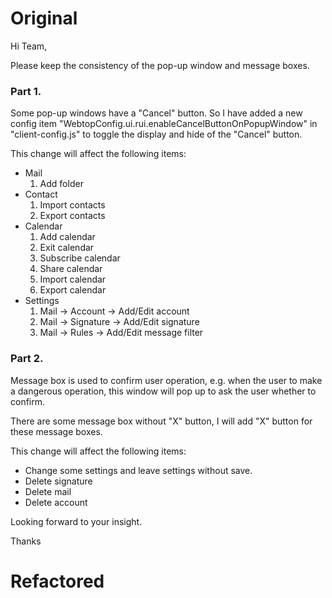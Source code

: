 # Original

Hi Team,

Please keep the consistency of the pop-up window and message boxes.

### Part 1.
Some pop-up windows have a "Cancel" button. So I have added a new config item "WebtopConfig.ui.rui.enableCancelButtonOnPopupWindow" in "client-config.js" to toggle the display and hide of the "Cancel" button.

This change will affect the following items: 
- Mail
    1. Add folder
- Contact
    1. Import contacts
    1. Export contacts
- Calendar
    1. Add calendar
    1. Exit calendar
    1. Subscribe calendar
    1. Share calendar
    1. Import calendar
    1. Export calendar
- Settings
    1. Mail -> Account -> Add/Edit account
    1. Mail -> Signature -> Add/Edit signature
    1. Mail -> Rules -> Add/Edit message filter

### Part 2.
Message box is used to confirm user operation, e.g. when the user to make a dangerous operation, this window will pop up to ask the user whether to confirm.

There are some message box without "X" button, I will add "X" button for these message boxes.

This change will affect the following items: 
- Change some settings and leave settings without save.
- Delete signature
- Delete mail
- Delete account


Looking forward to your insight.

Thanks

# Refactored
